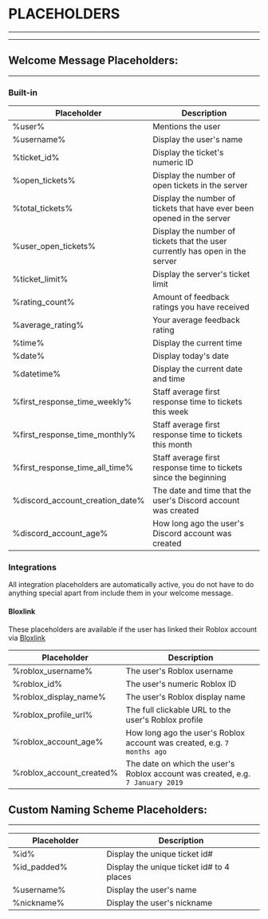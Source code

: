 # PLACEHOLDERS
***
***

## Welcome Message Placeholders:
***

### Built-in
|Placeholder|Description |
|--|--|
| %user% | Mentions the user |
| %username% | Display the user's name |
| %ticket_id% | Display the ticket's numeric ID |
| %open_tickets% | Display the number of open tickets in the server |
| %total_tickets% | Display the number of tickets that have ever been opened in the server |
| %user_open_tickets% | Display the number of tickets that the user currently has open in the server |
| %ticket_limit% | Display the server's ticket limit |
| %rating_count% | Amount of feedback ratings you have received |
| %average_rating% | Your average feedback rating |
| %time% | Display the current time |
| %date% | Display today's date |
| %datetime% | Display the current date and time |
| %first_response_time_weekly% | Staff average first response time to tickets this week |
| %first_response_time_monthly% | Staff average first response time to tickets this month |
| %first_response_time_all_time% | Staff average first response time to tickets since the beginning |
| %discord_account_creation_date% | The date and time that the user's Discord account was created |
| %discord_account_age% | How long ago the user's Discord account was created |

### Integrations
All integration placeholders are automatically active, you do not have to do anything special apart from include them in your welcome message.

#### Bloxlink
These placeholders are available if the user has linked their Roblox account via [Bloxlink](https://blox.link)

|Placeholder|Description |
|--|--|
| %roblox_username% | The user's Roblox username |
| %roblox_id% | The user's numeric Roblox ID |
| %roblox_display_name% | The user's Roblox display name |
| %roblox_profile_url% | The full clickable URL to the user's Roblox profile |
| %roblox_account_age% | How long ago the user's Roblox account was created, e.g. `7 months ago` |
| %roblox_account_created% | The date on which the user's Roblox account was created, e.g. `7 January 2019` |

## Custom Naming Scheme Placeholders:
***

|Placeholder|Description|
|--|--|
| %id% | Display the unique ticket id# |
| %id_padded% &nbsp; &nbsp; &nbsp; &nbsp; &nbsp; &nbsp; &nbsp; &nbsp; &nbsp; &nbsp; &nbsp; &nbsp; &nbsp;| Display the unique ticket id# to 4 places &nbsp; &nbsp; &nbsp; &nbsp; &nbsp; &nbsp; &nbsp; &nbsp; &nbsp; &nbsp; &nbsp; &nbsp; &nbsp; &nbsp; &nbsp; &nbsp; &nbsp; &nbsp; &nbsp;|
| %username% | Display the user's name |
| %nickname% | Display the user's nickname |